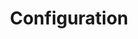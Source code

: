 ---
layout: default
title: Configuration
nav_order: 3
parent: Current
permalink: /current/configuration
---